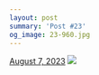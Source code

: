 ```yaml
---
layout: post
summary: 'Post #23'
og_image: 23-960.jpg
---
```


<p>
  <time>
    <a href="/23">August 7, 2023</a>
  </time>
  <a href="/23">
    <img src="{{ site.assets_url }}/23-480.jpg" srcset="{{ site.assets_url }}/23-240.jpg 240w, {{ site.assets_url }}/23-480.jpg 480w, {{ site.assets_url }}/23-720.jpg 720w, {{ site.assets_url }}/23-960.jpg 960w" sizes="(min-width: 700px) 50vw, calc(100vw - 2rem)" />
  </a>
</p>
